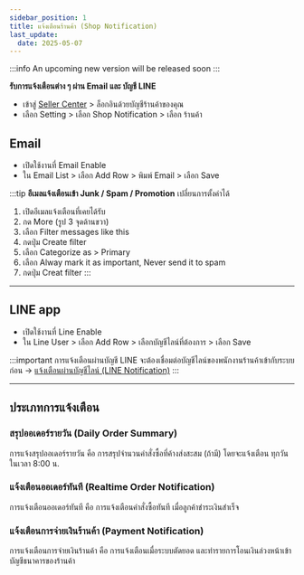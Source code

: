 ```yaml
---
sidebar_position: 1
title: แจ้งเตือนร้านค้า (Shop Notification)
last_update:
  date: 2025-05-07
---
```


:::info
An upcoming new version will be released soon
:::

**รับการแจ้งเตือนต่าง ๆ ผ่าน Email และ บัญชี LINE**

- เข้าสู่ [Seller Center](https://office.panich.co) > ล็อกอินด้วยบัญชีร้านค้าของคุณ 
- เลือก Setting > เลือก Shop Notification > เลือก ร้านค้า

## Email
- เปิดใช้งานที่ Email Enable
- ใน Email List > เลือก Add Row > พิมพ์ Email > เลือก Save

:::tip
**อีเมลแจ้งเตือนเข้า Junk / Spam / Promotion** เปลี่ยนการตั้งค่าได้
1. เปิดอีเมลแจ้งเตือนที่เคยได้รับ
2. กด More (รูป 3 จุดด้านขวา)
3. เลือก Filter messages like this
4. กดปุ่ม Create filter
5. เลือก Categorize as > Primary
6. เลือก Alway mark it as important, Never send it to spam
7. กดปุ่ม Creat filter
:::

---

## LINE app
- เปิดใช้งานที่ Line Enable
- ใน Line User > เลือก Add Row > เลือกบัญชีไลน์ที่ต้องการ > เลือก Save

:::important
การแจ้งเตือนผ่านบัญชี LINE จะต้องเชื่อมต่อบัญชีไลน์ของพนักงานร้านค้าเข้ากับระบบก่อน -> [แจ้งเตือนผ่านบัญชีไลน์ (LINE Notification)](/shop/notification/line-notification.md)
:::

---

## ประเภทการแจ้งเตือน

### สรุปออเดอร์รายวัน (Daily Order Summary)
การแจ้งสรุปออเดอร์รายวัน คือ การสรุปจำนวนคำสั่งซื้อที่ค้างส่งสะสม (ถ้ามี) โดยจะแจ้งเตือน ทุกวัน ในเวลา 8:00 น.

### แจ้งเตือนออเดอร์ทันที (Realtime Order Notification)
การแจ้งเตือนออเดอร์ทันที คือ การแจ้งเตือนคำสั่งซื้อทันที เมื่อลูกค้าชำระเงินสำเร็จ

### แจ้งเตือนการจ่ายเงินร้านค้า (Payment Notification)
การแจ้งเตือนการจ่ายเงินร้านค้า คือ การแจ้งเตือนเมื่อระบบตัดยอด  และทำรายการโอนเงินล่วงหน้าเข้าบัญชีธนาคารของร้านค้า 

